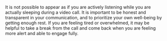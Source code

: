 It is not possible to appear as if you are actively listening while you are actually sleeping during a video call. It is important to be honest and transparent in your communication, and to prioritize your own well-being by getting enough rest. If you are feeling tired or overwhelmed, it may be helpful to take a break from the call and come back when you are feeling more alert and able to engage fully.